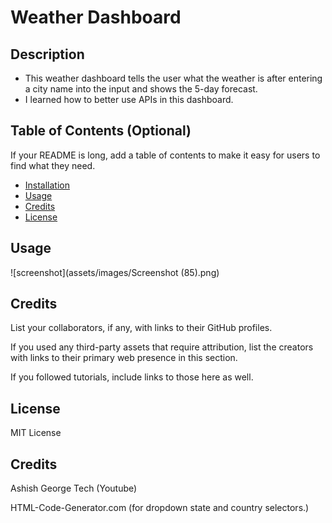 # Weather Dashboard

## Description

- This weather dashboard tells the user what the weather is after entering a city name into the input and shows the 5-day forecast.
- I learned how to better use APIs in this dashboard.

## Table of Contents (Optional)

If your README is long, add a table of contents to make it easy for users to find what they need.

- [Installation](#installation)
- [Usage](#usage)
- [Credits](#credits)
- [License](#license)


## Usage

![screenshot](assets/images/Screenshot (85).png)

## Credits

List your collaborators, if any, with links to their GitHub profiles.

If you used any third-party assets that require attribution, list the creators with links to their primary web presence in this section.

If you followed tutorials, include links to those here as well.

## License

MIT License

## Credits

Ashish George Tech (Youtube)

HTML-Code-Generator.com (for dropdown state and country selectors.)
